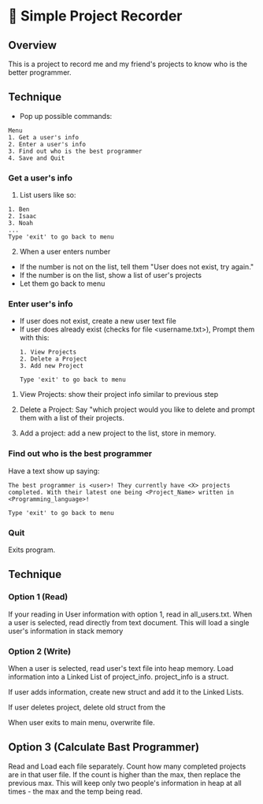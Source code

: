 # 📒 Simple Project Recorder

## Overview

This is a project to record me and my friend's projects to know who is the better programmer.

## Technique

- Pop up possible commands:

```
Menu
1. Get a user's info
2. Enter a user's info
3. Find out who is the best programmer
4. Save and Quit
```
### Get a user's info

1. List users like so:

```
1. Ben
2. Isaac
3. Noah
...
Type 'exit' to go back to menu
```
2. When a user enters number

- If the number is not on the list, tell them "User does not exist, try again."
- If the number is on the list, show a list of user's projects
- Let them go back to menu

### Enter user's info
- If user does not exist, create a new user text file
- If user does already exist (checks for file <username.txt>), Prompt them with this:
    ```
    1. View Projects
    2. Delete a Project
    3. Add new Project

    Type 'exit' to go back to menu
    ```

1. View Projects: show their project info similar to previous step

2. Delete a Project: Say "which project would you like to delete and prompt them with a list of their projects.

3. Add a project: add a new project to the list, store in memory.

### Find out who is the best programmer

Have a text show up saying:

```
The best programmer is <user>! They currently have <X> projects completed. With their latest one being <Project_Name> written in <Programming_language>!

Type 'exit' to go back to menu
```

### Quit

Exits program.

## Technique

### Option 1 (Read)

If your reading in User information with option 1, read in all_users.txt. When a user is selected, read directly from text document. This will load a single user's information in stack memory

### Option 2 (Write)

When a user is selected, read user's text file into heap memory. Load information into a Linked List of project_info. project_info is a struct.

If user adds information, create new struct and add it to the Linked Lists.

If user deletes project, delete old struct from the 

When user exits to main menu, overwrite file.

## Option 3 (Calculate Bast Programmer)

Read and Load each file separately. Count how many completed projects are in that user file. If the count is higher than the max, then replace the previous max. This will keep only two people's information in heap at all times - the max and the temp being read.

